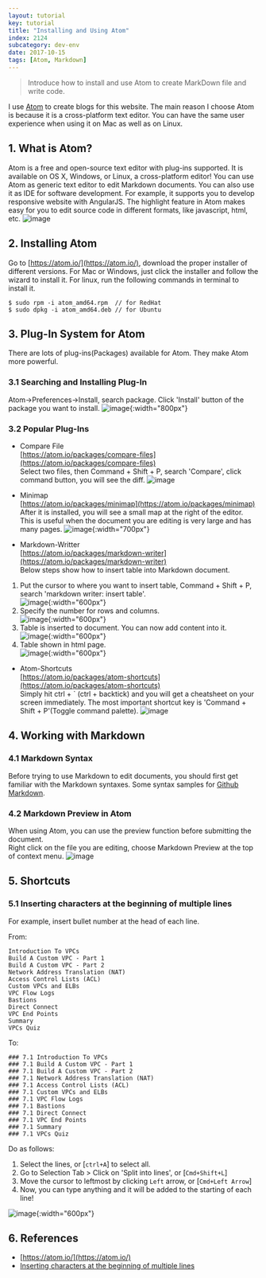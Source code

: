 ```yaml
---
layout: tutorial
key: tutorial
title: "Installing and Using Atom"
index: 2124
subcategory: dev-env
date: 2017-10-15
tags: [Atom, Markdown]
---
```


> Introduce how to install and use Atom to create MarkDown file and write code.

I use [Atom](https://atom.io/) to create blogs for this website. The main reason I choose Atom is because it is a cross-platform text editor. You can have the same user experience when using it on Mac as well as on Linux.

## 1. What is Atom?
Atom is a free and open-source text editor with plug-ins supported. It is available on OS X, Windows, or Linux, a cross-platform editor! You can use Atom as generic text editor to edit Markdown documents. You can also use it as IDE for software development. For example, it supports you to develop responsive website with AngularJS. The highlight feature in Atom makes easy for you to edit source code in different formats, like javascript, html, etc.
![image](/public/images/devops/2124/atom.png)  

## 2. Installing Atom
Go to [https://atom.io/](https://atom.io/), download the proper installer of different versions. For Mac or Windows, just click the installer and follow the wizard to install it. For linux, run the following commands in terminal to install it.
```raw
$ sudo rpm -i atom_amd64.rpm  // for RedHat
$ sudo dpkg -i atom_amd64.deb // for Ubuntu
```

## 3. Plug-In System for Atom
There are lots of plug-ins(Packages) available for Atom. They make Atom more powerful.

### 3.1 Searching and Installing Plug-In
Atom->Preferences->Install, search package. Click 'Install' button of the package you want to install.
![image](/public/images/devops/2124/installplugin.png){:width="800px"}  

### 3.2 Popular Plug-Ins
* Compare File  
[https://atom.io/packages/compare-files](https://atom.io/packages/compare-files)  
Select two files, then Command + Shift + P, search 'Compare', click command button, you will see the diff.
![image](/public/images/devops/2124/compare.png)  

* Minimap  
[https://atom.io/packages/minimap](https://atom.io/packages/minimap)  
After it is installed, you will see a small map at the right of the editor. This is useful when the document you are editing is very large and has many pages.
![image](/public/images/devops/2124/minimap.png){:width="700px"}  

* Markdown-Writter  
[https://atom.io/packages/markdown-writer](https://atom.io/packages/markdown-writer)  
Below steps show how to insert table into Markdown document.  
1) Put the cursor to where you want to insert table, Command + Shift + P, search 'markdown writer: insert table'.  
![image](/public/images/devops/2124/tablekey.png){:width="600px"}  
2) Specify the number for rows and columns.  
![image](/public/images/devops/2124/table64.png){:width="600px"}  
3) Table is inserted to document. You can now add content into it.  
![image](/public/images/devops/2124/tablecreated.png){:width="600px"}  
4) Table shown in html page.  
![image](/public/images/devops/2124/tablehtml.png){:width="600px"}  

* Atom-Shortcuts  
[https://atom.io/packages/atom-shortcuts](https://atom.io/packages/atom-shortcuts)  
Simply hit ctrl + \` (ctrl + backtick) and you will get a cheatsheet on your screen immediately.
The most important shortcut key is 'Command + Shift + P'(Toggle command palette).
![image](/public/images/devops/2124/shortcut.png)  

## 4. Working with Markdown
### 4.1 Markdown Syntax
Before trying to use Markdown to edit documents, you should first get familiar with the Markdown syntaxes.
Some syntax samples for [Github Markdown](https://guides.github.com/features/mastering-markdown/).

### 4.2 Markdown Preview in Atom
When using Atom, you can use the preview function before submitting the document.  
Right click on the file you are editing, choose Markdown Preview at the top of context menu.
![image](/public/images/devops/2124/preview.png)  

## 5. Shortcuts
### 5.1 Inserting characters at the beginning of multiple lines
For example, insert bullet number at the head of each line.

From:
```raw
Introduction To VPCs
Build A Custom VPC - Part 1
Build A Custom VPC - Part 2
Network Address Translation (NAT)
Access Control Lists (ACL)
Custom VPCs and ELBs
VPC Flow Logs
Bastions
Direct Connect
VPC End Points
Summary
VPCs Quiz
```
To:
```raw
### 7.1 Introduction To VPCs
### 7.1 Build A Custom VPC - Part 1
### 7.1 Build A Custom VPC - Part 2
### 7.1 Network Address Translation (NAT)
### 7.1 Access Control Lists (ACL)
### 7.1 Custom VPCs and ELBs
### 7.1 VPC Flow Logs
### 7.1 Bastions
### 7.1 Direct Connect
### 7.1 VPC End Points
### 7.1 Summary
### 7.1 VPCs Quiz
```
Do as follows:
1. Select the lines, or [`ctrl+A`] to select all.
2. Go to Selection Tab > Click on 'Split into lines', or [`Cmd+Shift+L`]
3. Move the cursor to leftmost by clicking `Left` arrow, or [`Cmd+Left Arrow`]
4. Now, you can type anything and it will be added to the starting of each line!

![image](/public/images/devops/2124/multiple-lines.png){:width="600px"}


## 6. References
* [https://atom.io/](https://atom.io/)
* [Inserting characters at the beginning of multiple lines](https://discuss.atom.io/t/inserting-characters-at-the-beginning-of-multiple-lines/9775)
